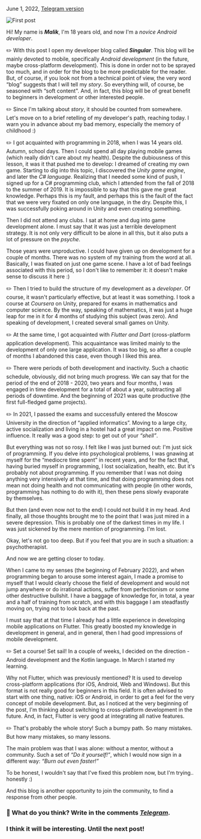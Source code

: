June 1, 2022, [Telegram version](https://t.me/sinblog/6)

![First post](https://user-images.githubusercontent.com/81878781/179823399-2f44c813-9904-4616-b6c1-4891fcb7ae5d.png)

Hi! My name is ***Malik***, I'm 18 years old, and now I'm a *novice Android developer*.

✏️ With this post I open my developer blog called ***Singular***. This blog will be mainly devoted to mobile, specifically *Android development* (in the future, maybe cross-platform development). This is done in order not to be sprayed too much, and in order for the blog to be more predictable for the reader. But, of course, if you look not from a technical point of view, the very word “blog” suggests that I will tell my *story*. So everything will, of course, be seasoned with “soft content". And, in fact, this blog will be of great benefit to beginners in development or other interested people.

✏️ Since I'm talking about *story*, it should be counted from somewhere. Let's move on to a brief retelling of my developer's path, reaching today. I warn you in advance about my bad memory, especially the memory of childhood :)

✏️ I got acquainted with programming in 2018, when I was 14 years old. Autumn, school days. Then I could spend all day playing mobile games (which really didn't care about my health). Despite the dubiousness of this lesson, it was it that pushed me to develop: I dreamed of creating my own game. Starting to dig into this topic, I discovered the *Unity game engine*, and later the *C# language*. Realizing that I needed some kind of push, I signed up for a C# programming club, which I attended from the fall of 2018 to the summer of 2019. It is impossible to say that this gave me great knowledge. Perhaps this is my fault, and perhaps this is the fault of the fact that we were very fixated on only one language, in the dry. Despite this, I was successfully poking around in Unity and even creating something.

Then I did not attend any clubs. I sat at home and dug into game development alone. I must say that it was just a terrible development strategy. It is not only very difficult to be alone in all this, but it also puts a lot of pressure on the *psyche*.

Those years were unproductive. I could have given up on development for a couple of months. There was no system of my training from the word at all. Basically, I was fixated on just one game scene. I have a lot of bad feelings associated with this period, so I don't like to remember it: it doesn't make sense to discuss it here :)

✏️ Then I tried to build the structure of my development as a *developer*. Of course, it wasn't particularly effective, but at least it was something. I took a course at *Coursera* on Unity, prepared for exams in mathematics and computer science. By the way, speaking of mathematics, it was just a huge leap for me in it for 4 months of studying this subject (was zero). And speaking of development, I created several small games on Unity.

✏️ At the same time, I got acquainted with *Flutter and Dart* (cross-platform application development). This acquaintance was limited mainly to the development of only one large application. It was too big, so after a couple of months I abandoned this case, even though I liked this area.

✏️ There were periods of both development and inactivity. Such a chaotic schedule, obviously, did not bring much progress. We can say that for the period of the end of 2018 - 2020, two years and four months, I was engaged in time development for a total of about a year, subtracting all periods of downtime. And the beginning of 2021 was quite productive (the first full-fledged game projects).

✏️ In 2021, I passed the exams and successfully entered the Moscow University in the direction of “applied informatics”. Moving to a large city, active socialization and living in a hostel had a great impact on me. Positive influence. It really was a good step: to get out of your *“shell”*.

But everything was not so rosy. I felt like I was just burned out: I'm just sick of programming. If you delve into psychological problems, I was gnawing at myself for the “mediocre time spent” in recent years, and for the fact that, having buried myself in programming, I lost socialization, health, etc. But it's probably not about programming. If you remember that I was not doing anything very intensively at that time, and that doing programming does not mean not doing health and not communicating with people (in other words, programming has nothing to do with it), then these pens slowly evaporate by themselves.

But then (and even now not to the end) I could not build it in my head. And finally, all those thoughts brought me to the point that I was just mired in a severe depression. This is probably one of the darkest times in my life. I was just sickened by the mere mention of programming. I'm lost.

Okay, let's not go too deep. But if you feel that you are in such a situation: a psychotherapist.

And now we are getting closer to today.

When I came to my senses (the beginning of February 2022), and when programming began to arouse some interest again, I made a promise to myself that I would clearly choose the field of development and would not jump anywhere or do irrational actions, suffer from perfectionism or some other destructive bullshit. I have a baggage of knowledge for, in total, a year and a half of training from scratch, and with this baggage I am steadfastly moving on, trying not to look back at the past.

I must say that at that time I already had a little experience in developing mobile applications on Flutter. This greatly boosted my knowledge in development in general, and in general, then I had good impressions of mobile development.

✏️ Set a course! Set sail! In a couple of weeks, I decided on the direction - Android development and the Kotlin language. In March I started my learning.

Why not Flutter, which was previously mentioned? It is used to develop cross-platform applications (for iOS, Android, Web and Windows). But this format is not really good for beginners in this field. It is often advised to start with one thing, native: iOS or Android, in order to get a feel for the very concept of mobile development. But, as I noticed at the very beginning of the post, I'm thinking about switching to cross-platform development in the future. And, in fact, Flutter is very good at integrating all native features.

✏️ That's probably the whole story! Such a bumpy path. So many mistakes. But how many mistakes, so many lessons.

The main problem was that I was alone: without a mentor, without a community. Such a set of *“Do it yourself!”*, which I would now sign in a different way: *“Burn out even faster!”*

To be honest, I wouldn't say that I've fixed this problem now, but I'm trying.. honestly :)

And this blog is another opportunity to join the community, to find a response from other people.

### 💭 What do you think? Write in the comments *[Telegram](https://t.me/sinblog/7)*.

### I think it will be interesting. Until the next post!
